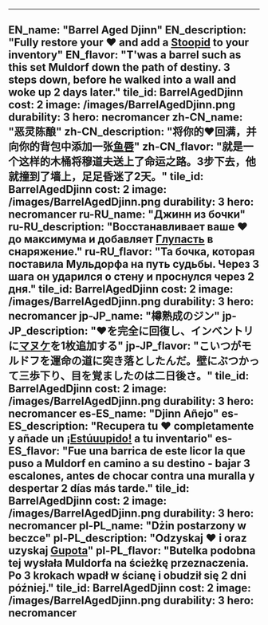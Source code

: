 ---

EN_name: "Barrel Aged Djinn"
EN_description: "Fully restore your ❤️ and add a <a href = '../en/abilities#Stupidity'>Stoopid</a> to your inventory"
EN_flavor: "T'was a barrel such as this set Muldorf down the path of destiny. 3 steps down, before he walked into a wall and woke up 2 days later."
tile_id: BarrelAgedDjinn
cost: 2
image: /images/BarrelAgedDjinn.png
durability: 3
hero: necromancer
zh-CN_name: "恶灵陈酿"
zh-CN_description: "将你的❤️回满，并向你的背包中添加一张<a href = '../zh_cn/abilities#Stupidity'>鱼唇</a>"
zh-CN_flavor: "就是一个这样的木桶将穆道夫送上了命运之路。3步下去，他就撞到了墙上，足足昏迷了2天。"
tile_id: BarrelAgedDjinn
cost: 2
image: /images/BarrelAgedDjinn.png
durability: 3
hero: necromancer
ru-RU_name: "Джинн из бочки"
ru-RU_description: "Восстанавливает ваше ❤️ до максимума и добавляет <a href = '../ru_ru/abilities#Stupidity'>Глупасть</a> в снаряжение."
ru-RU_flavor: "Та бочка, которая поставила Мульдорфа на путь судьбы. Через 3 шага он ударился о стену и проснулся через 2 дня."
tile_id: BarrelAgedDjinn
cost: 2
image: /images/BarrelAgedDjinn.png
durability: 3
hero: necromancer
jp-JP_name: "樽熟成のジン"
jp-JP_description: "❤️を完全に回復し、インベントリに<a href = '../jp_jp/abilities#Stupidity'>マヌケ</a>を1枚追加する"
jp-JP_flavor: "こいつがモルドフを運命の道に突き落としたんだ。壁にぶつかって三歩下り、目を覚ましたのは二日後さ。"
tile_id: BarrelAgedDjinn
cost: 2
image: /images/BarrelAgedDjinn.png
durability: 3
hero: necromancer
es-ES_name: "Djinn Añejo"
es-ES_description: "Recupera tu ❤️ completamente y añade un <a href = '../es_es/abilities#Stupidity'>¡Estúuupido!</a> a tu inventario"
es-ES_flavor: "Fue una barrica de este licor la que puso a Muldorf en camino a su destino - bajar 3 escalones, antes de chocar contra una muralla y despertar 2 días más tarde."
tile_id: BarrelAgedDjinn
cost: 2
image: /images/BarrelAgedDjinn.png
durability: 3
hero: necromancer
pl-PL_name: "Dżin postarzony w beczce"
pl-PL_description: "Odzyskaj ❤️ i oraz uzyskaj <a href = '../pl_pl/abilities#Stupidity'>Gupota</a>"
pl-PL_flavor: "Butelka podobna tej wysłała Muldorfa na ścieżkę przeznaczenia. Po 3 krokach wpadł w ścianę i obudził się 2 dni później."
tile_id: BarrelAgedDjinn
cost: 2
image: /images/BarrelAgedDjinn.png
durability: 3
hero: necromancer
---